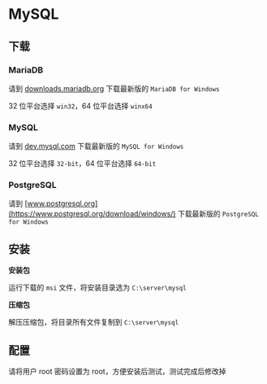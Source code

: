 # MySQL

## 下载

### MariaDB

请到 [downloads.mariadb.org](https://downloads.mariadb.org/) 下载最新版的 `MariaDB for Windows`

32 位平台选择 `win32`，64 位平台选择 `winx64`

### MySQL

请到 [dev.mysql.com](https://dev.mysql.com/downloads/mysql/) 下载最新版的 `MySQL for Windows`

32 位平台选择 `32-bit`，64 位平台选择 `64-bit`

### PostgreSQL

请到 [www.postgresql.org](https://www.postgresql.org/download/windows/) 下载最新版的 `PostgreSQL for Windows`

## 安装

**安装包**

运行下载的 `msi` 文件，将安装目录选为 `C:\server\mysql`

**压缩包**

解压压缩包，将目录所有文件复制到 `C:\server\mysql`

## 配置

请将用户 root 密码设置为 root，方便安装后测试，测试完成后修改掉
